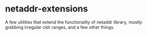 netaddr-extensions
==================

A few utilities that extend the functionality of netaddr library,
mostly grabbing irregular cidr ranges, and a few other things.
